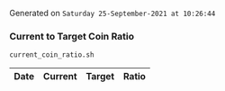 Generated on `Saturday 25-September-2021 at 10:26:44`

### Current to Target Coin Ratio
`current_coin_ratio.sh`

Date|Current|Target|Ratio
---|---|---|---
